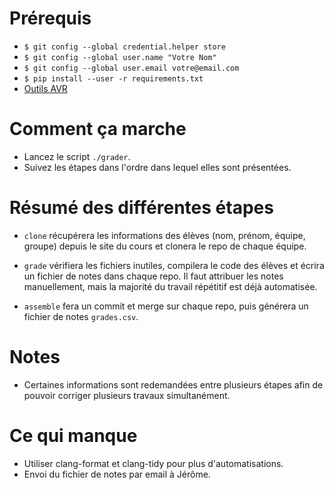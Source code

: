 # Prérequis
- `$ git config --global credential.helper store`
- `$ git config --global user.name "Votre Nom"`
- `$ git config --global user.email votre@email.com`
- `$ pip install --user -r requirements.txt`
- [Outils AVR](http://www.groupes.polymtl.ca/inf1900/fichiers/)

# Comment ça marche
- Lancez le script `./grader`.
- Suivez les étapes dans l'ordre dans lequel elles sont présentées.

# Résumé des différentes étapes
- `clone` récupérera les informations des élèves (nom, prénom, équipe,
  groupe) depuis le site du cours et clonera le repo de chaque équipe.
  
- `grade` vérifiera les fichiers inutiles, compilera le code des
  élèves et écrira un fichier de notes dans chaque repo.  Il faut
  attribuer les notes manuellement, mais la majorité du travail
  répétitif est déjà automatisée.

- `assemble` fera un commit et merge sur chaque repo, puis générera un
  fichier de notes `grades.csv`.

# Notes
- Certaines informations sont redemandées entre plusieurs étapes afin
  de pouvoir corriger plusieurs travaux simultanément.

# Ce qui manque
- Utiliser clang-format et clang-tidy pour plus d'automatisations.
- Envoi du fichier de notes par email à Jérôme.
